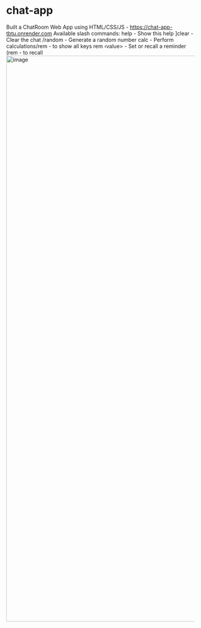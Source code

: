 # chat-app
Built a ChatRoom Web App using HTML/CSS/JS - https://chat-app-tbtu.onrender.com
Available slash commands:
help - Show this help ]clear - Clear the chat /random - Generate a random number
calc <expression> - Perform calculations/rem - to show all keys rem <key> ‹value> - Set or recall a reminder (rem <key> - to recall
<img width="1511" alt="image" src="https://github.com/ajinkyabodke/chat-app/assets/62661565/8ad7ff1c-d20f-473d-a2a2-d9242544e455">


